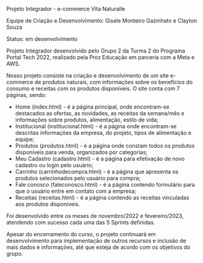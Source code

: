 Projeto Integrador - e-commerce Vita Naturalle

Equipe de Criação e Desenvolvimento: Gisele Monteiro Gazinhato e Clayton Souza

Status: em desenvolvimento

Projeto Integrador desenvolvido pelo Grupo 2 da Turma 2 do Programa Portal Tech 2022, realizado pela Proz Educação em parceria com a Meta e AWS.

Nosso projeto consiste na criação e desenvolvimento de um site e-commerce de produtos naturais, com informações sobre os benefícios do consumo e receitas com os produtos disponíveis.
O site conta com 7 páginas, sendo:
- Home (index.html) - é a página principal, onde encontram-se destacados as ofertas, as novidades, as receitas da semana/mês e informações sobre produtos, alimentação, estilo de vida;
- Institucional (institucional.html) - é a página onde encontram-se descritas informações da empresa, do projeto, tipos de alimentação e equipe;
- Produtos (produtos.html) - é a página onde constam todos os produtos disponíveis para venda, organizados por categorias;
- Meu Cadastro (cadastro.html) - é a página para efetivação de novo cadastro ou login pelo usuário;
- Carrinho (carrinhodecompra.html) - é a página que apresenta os produtos selecionados pelo usuário para compra;
- Fale conosco (faleconosco.html) - é a página contendo formulário para que o usuário entre em contato com a empresa;
- Receitas (receitas.html) - é a página contendo as receitas vinculadas aos produtos disponíveis.

Foi desenvolvido entre os meses de novembro/2022 e fevereiro/2023, atendendo com sucesso cada uma das 5 Sprints definidas.

Apesar do encerramento do curso, o projeto continuará em desenvolvimento para implementação de outros recursos e inclusão de mais dados e informações, até que esteja de acordo com os objetivos do grupo.
